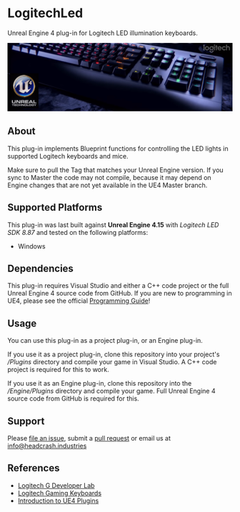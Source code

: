 # LogitechLed

Unreal Engine 4 plug-in for Logitech LED illumination keyboards.

![Logo](Docs/logo.png)


## About

This plug-in implements Blueprint functions for controlling the LED lights
in supported Logitech keyboards and mice.

Make sure to pull the Tag that matches your Unreal Engine version. If you sync
to Master the code may not compile, because it may depend on Engine changes that
are not yet available in the UE4 Master branch.


## Supported Platforms

This plug-in was last built against **Unreal Engine 4.15** with
*Logitech LED SDK 8.87* and tested on the following platforms:

- Windows


## Dependencies

This plug-in requires Visual Studio and either a C++ code project or the full
Unreal Engine 4 source code from GitHub. If you are new to programming in UE4,
please see the official [Programming Guide](https://docs.unrealengine.com/latest/INT/Programming/index.html)! 


## Usage

You can use this plug-in as a project plug-in, or an Engine plug-in.

If you use it as a project plug-in, clone this repository into your project's
*/Plugins* directory and compile your game in Visual Studio. A C++ code project
is required for this to work.

If you use it as an Engine plug-in, clone this repository into the
*/Engine/Plugins* directory and compile your game. Full Unreal Engine 4
source code from GitHub is required for this.


## Support

Please [file an issue](https://github.com/ue4plugins/LogiLed/issues), submit a
[pull request](https://github.com/ue4plugins/LogiLed/pulls?q=is%3Aopen+is%3Apr)
or email us at info@headcrash.industries


## References

* [Logitech G Developer Lab](http://gaming.logitech.com/en-us/developers)
* [Logitech Gaming Keyboards](http://gaming.logitech.com/en-us/gaming-keyboards)
* [Introduction to UE4 Plugins](https://wiki.unrealengine.com/An_Introduction_to_UE4_Plugins)
